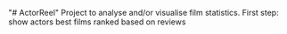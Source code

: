 "# ActorReel" 
Project to analyse and/or visualise film statistics.
First step: show actors best films ranked based on reviews
